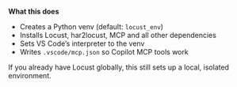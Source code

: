 **What this does**
- Creates a Python venv (default: `locust_env`)
- Installs Locust, har2locust, MCP and all other dependencies
- Sets VS Code’s interpreter to the venv
- Writes `.vscode/mcp.json` so Copilot MCP tools work

If you already have Locust globally, this still sets up a local, isolated environment.
